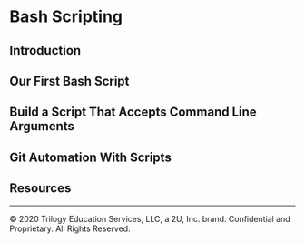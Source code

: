 # Bash Scripting

## Introduction

## Our First Bash Script

## Build a Script That Accepts Command Line Arguments

## Git Automation With Scripts

## Resources

---
© 2020 Trilogy Education Services, LLC, a 2U, Inc. brand. Confidential and Proprietary. All Rights Reserved.
